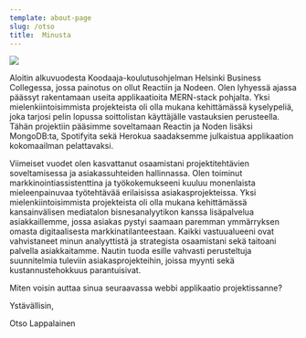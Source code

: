```yaml
---
template: about-page
slug: /otso
title:  Minusta
---
```

![](/assets/Otso_Lappalainen_Kultakammen_sm.png )


Aloitin alkuvuodesta Koodaaja-koulutusohjelman Helsinki Business Collegessa, jossa painotus on ollut Reactiin ja Nodeen. Olen lyhyessä ajassa päässyt rakentamaan useita applikaatioita MERN-stack pohjalta. Yksi mielenkiintoisimmista projekteista oli olla mukana kehittämässä kyselypeliä, joka tarjosi pelin lopussa soittolistan käyttäjälle vastauksien perusteella. Tähän projektiin pääsimme soveltamaan Reactin ja Noden lisäksi MongoDB:ta, Spotifyita sekä Herokua saadaksemme julkaistua applikaation kokomaailman pelattavaksi.

Viimeiset vuodet olen kasvattanut osaamistani projektitehtävien soveltamisessa ja asiakassuhteiden hallinnassa. Olen toiminut markkinointiassistenttina ja työkokemukseeni kuuluu monenlaista mieleenpainuvaa työtehtävää erilaisissa asiakasprojekteissa. Yksi mielenkiintoisimmista projekteista oli olla mukana kehittämässä kansainvälisen mediatalon bisnesanalyytikon kanssa lisäpalvelua asiakkaillemme, jossa asiakas pystyi saamaan paremman ymmärryksen omasta digitaalisesta markkinatilanteestaan. Kaikki vastuualueeni ovat vahvistaneet minun analyyttistä ja strategista osaamistani sekä taitoani palvella asiakkaitamme. Nautin tuoda esille vahvasti perusteltuja suunnitelmia tuleviin asiakasprojekteihin, joissa myynti sekä kustannustehokkuus parantuisivat.

Miten voisin auttaa sinua seuraavassa webbi applikaatio projektissanne?

Ystävällisin,

Otso Lappalainen

